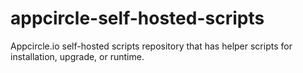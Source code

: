 # appcircle-self-hosted-scripts
Appcircle.io self-hosted scripts repository that has helper scripts for installation, upgrade, or runtime.

